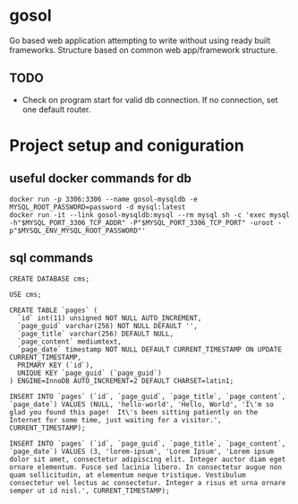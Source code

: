 # gosol
Go based web application attempting to write without using ready built frameworks.
Structure based on common web app/framework structure.

## TODO
- Check on program start for valid db connection. If no connection, set one default router.

# Project setup and coniguration

## useful docker commands for db
```
docker run -p 3306:3306 --name gosol-mysqldb -e MYSQL_ROOT_PASSWORD=password -d mysql:latest
docker run -it --link gosol-mysqldb:mysql --rm mysql sh -c 'exec mysql -h"$MYSQL_PORT_3306_TCP_ADDR" -P"$MYSQL_PORT_3306_TCP_PORT" -uroot -p"$MYSQL_ENV_MYSQL_ROOT_PASSWORD"'
```
## sql commands
```
CREATE DATABASE cms;

USE cms;

CREATE TABLE `pages` (
  `id` int(11) unsigned NOT NULL AUTO_INCREMENT,
  `page_guid` varchar(256) NOT NULL DEFAULT '',
  `page_title` varchar(256) DEFAULT NULL,
  `page_content` mediumtext,
  `page_date` timestamp NOT NULL DEFAULT CURRENT_TIMESTAMP ON UPDATE CURRENT_TIMESTAMP,
  PRIMARY KEY (`id`),
  UNIQUE KEY `page_guid` (`page_guid`)
) ENGINE=InnoDB AUTO_INCREMENT=2 DEFAULT CHARSET=latin1;

INSERT INTO `pages` (`id`, `page_guid`, `page_title`, `page_content`, `page_date`) VALUES (NULL, 'hello-world', 'Hello, World', 'I\'m so glad you found this page!  It\'s been sitting patiently on the Internet for some time, just waiting for a visitor.', CURRENT_TIMESTAMP);

INSERT INTO `pages` (`id`, `page_guid`, `page_title`, `page_content`, `page_date`) VALUES (3, 'lorem-ipsum', 'Lorem Ipsum', 'Lorem ipsum dolor sit amet, consectetur adipiscing elit. Integer auctor diam eget ornare elementum. Fusce sed lacinia libero. In consectetur augue non quam sollicitudin, at elementum neque tristique. Vestibulum consectetur vel lectus ac consectetur. Integer a risus et urna ornare semper ut id nisl.', CURRENT_TIMESTAMP);
```